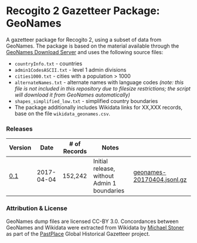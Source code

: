 # Recogito 2 Gazetteer Package: GeoNames

A gazetteer package for Recogito 2, using a subset of data from GeoNames. The package is based
on the material available through the [GeoNames Download Server](http://www.geonames.org/export/)
and uses the following source files:

* `countryInfo.txt` - countries
* `admin1CodesASCII.txt` - level 1 admin divisions
* `cities1000.txt` - cities with a population > 1000
* `alternateNames.txt` - alternate names with language codes _(note: this file is not included
  in this repository due to filesize restrictions; the script will download it from GeoNames
  automatically)_
* `shapes_simplified_low.txt` - simplified country boundaries
* The package additionally includes Wikidata links for XX,XXX records, base on the file 
  `wikidata_geonames.csv`.

### Releases

| Version | Date       | # of Records | Notes                                       | |
|---------|------------|--------------|---------------------------------------------|-|
|[0.1](https://github.com/pelagios/recogito2-places-geonames/releases/tag/0.1)| 2017-04-04 | 152,242      | Initial release, without Admin 1 boundaries |[geonames-20170404.jsonl.gz](https://github.com/pelagios/recogito2-places-geonames/releases/download/0.1/geonames-20170404.jsonl.gz)|

### Attribution & License

GeoNames dump files are licensed CC-BY 3.0. Concordances between GeoNames and Wikidata were extracted 
from Wikidata by [Michael Stoner](https://github.com/michaelstoner) as part of the
[PastPlace](http://www.pastplace.org/) Global Historical Gazetteer project.
